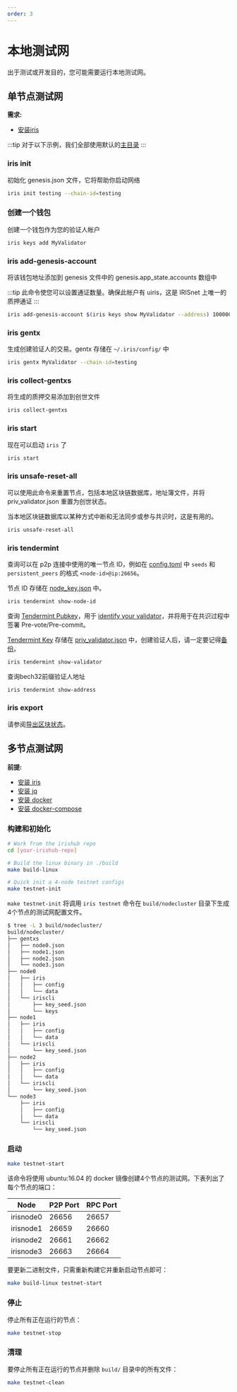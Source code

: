 ```yaml
---
order: 3
---
```


# 本地测试网

出于测试或开发目的，您可能需要运行本地测试网。

## 单节点测试网

**需求:**

- [安装iris](../get-started/install.md)

:::tip
对于以下示例，我们全部使用默认的[主目录](intro.md#主目录)
:::

### iris init

初始化 genesis.json 文件，它将帮助你启动网络

```bash
iris init testing --chain-id=testing
```

### 创建一个钱包

创建一个钱包作为您的验证人帐户

```bash
iris keys add MyValidator
```

### iris add-genesis-account

将该钱包地址添加到 genesis 文件中的 genesis.app_state.accounts 数组中

:::tip
此命令使您可以设置通证数量。确保此帐户有 uiris，这是 IRISnet 上唯一的质押通证
:::

```bash
iris add-genesis-account $(iris keys show MyValidator --address) 100000000uiris
```

### iris gentx

生成创建验证人的交易。gentx 存储在 `~/.iris/config/` 中

```bash
iris gentx MyValidator --chain-id=testing
```

### iris collect-gentxs

将生成的质押交易添加到创世文件

```bash
iris collect-gentxs
```

### iris start

现在可以启动 `iris` 了

```bash
iris start
```

### iris unsafe-reset-all

可以使用此命令来重置节点，包括本地区块链数据库，地址簿文件，并将 priv_validator.json 重置为创世状态。

当本地区块链数据库以某种方式中断和无法同步或参与共识时，这是有用的。

```bash
iris unsafe-reset-all
```

### iris tendermint

查询可以在 p2p 连接中使用的唯一节点 ID，例如在 [config.toml](intro.md#cnofig-toml) 中 `seeds` 和 `persistent_peers` 的格式 `<node-id>@ip:26656`。

节点 ID 存储在 [node_key.json](intro.md#node_key-json) 中。

```bash
iris tendermint show-node-id
```

查询 [Tendermint Pubkey](../concepts/validator-faq.md#tendermint-密钥)，用于 [identify your validator](../cli-client/staking.md#iris-tx-staking-create-validator)，并将用于在共识过程中签署 Pre-vote/Pre-commit。

[Tendermint Key](../concepts/validator-faq.md#tendermint-密钥) 存储在 [priv_validator.json](intro.md#priv_validator-json) 中，创建验证人后，请一定要记得[备份](../concepts/validator-faq.md#如何备份验证人节点)。

```bash
iris tendermint show-validator
```

查询bech32前缀验证人地址

```bash
iris tendermint show-address
```

### iris export

请参阅[导出区块状态](export.md)。

## 多节点测试网

**前提:**

- [安装 iris](../get-started/install.md)
- [安装 jq](https://stedolan.github.io/jq/download/)
- [安装 docker](https://docs.docker.com/engine/installation/)
- [安装 docker-compose](https://docs.docker.com/compose/install/)

### 构建和初始化

```bash
# Work from the irishub repo
cd [your-irishub-repo]

# Build the linux binary in ./build
make build-linux

# Quick init a 4-node testnet configs
make testnet-init
```

`make testnet-init` 将调用 `iris testnet` 命令在 `build/nodecluster` 目录下生成4个节点的测试网配置文件。

```bash
$ tree -L 3 build/nodecluster/
build/nodecluster/
├── gentxs
│   ├── node0.json
│   ├── node1.json
│   ├── node2.json
│   └── node3.json
├── node0
│   ├── iris
│   │   ├── config
│   │   └── data
│   └── iriscli
│       ├── key_seed.json
│       └── keys
├── node1
│   ├── iris
│   │   ├── config
│   │   └── data
│   └── iriscli
│       └── key_seed.json
├── node2
│   ├── iris
│   │   ├── config
│   │   └── data
│   └── iriscli
│       └── key_seed.json
└── node3
    ├── iris
    │   ├── config
    │   └── data
    └── iriscli
        └── key_seed.json
```

### 启动

```bash
make testnet-start
```

该命令将使用 ubuntu:16.04 的 docker 镜像创建4个节点的测试网。下表列出了每个节点的端口：

| Node      | P2P Port | RPC Port |
| --------- | -------- | -------- |
| irisnode0 | 26656    | 26657    |
| irisnode1 | 26659    | 26660    |
| irisnode2 | 26661    | 26662    |
| irisnode3 | 26663    | 26664    |

要更新二进制文件，只需重新构建它并重新启动节点即可：

```bash
make build-linux testnet-start
```

### 停止

停止所有正在运行的节点：

```bash
make testnet-stop
```

### 清理

要停止所有正在运行的节点并删除 `build/` 目录中的所有文件：

```bash
make testnet-clean
```
